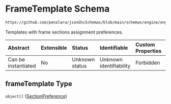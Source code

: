 # FrameTemplate Schema

```txt
https://github.com/penalara/jsonGhcSchemas/blob/main/schemas/engine/engineSpecification.schema.json#/definitions/frameTemplate
```

Templates with frame sections assignment preferences.

| Abstract            | Extensible | Status         | Identifiable            | Custom Properties | Additional Properties | Access Restrictions | Defined In                                                                                               |
| :------------------ | :--------- | :------------- | :---------------------- | :---------------- | :-------------------- | :------------------ | :------------------------------------------------------------------------------------------------------- |
| Can be instantiated | No         | Unknown status | Unknown identifiability | Forbidden         | Allowed               | none                | [engineSpecification.schema.json\*](../../../out/engineSpecification.schema.json "open original schema") |

## frameTemplate Type

`object[]` ([SectionPreference](enginespecification-definitions-frametemplate-sectionpreference.md))
